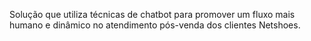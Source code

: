 Solução que utiliza técnicas de chatbot para promover um fluxo mais humano e dinâmico no atendimento pós-venda dos clientes Netshoes.

